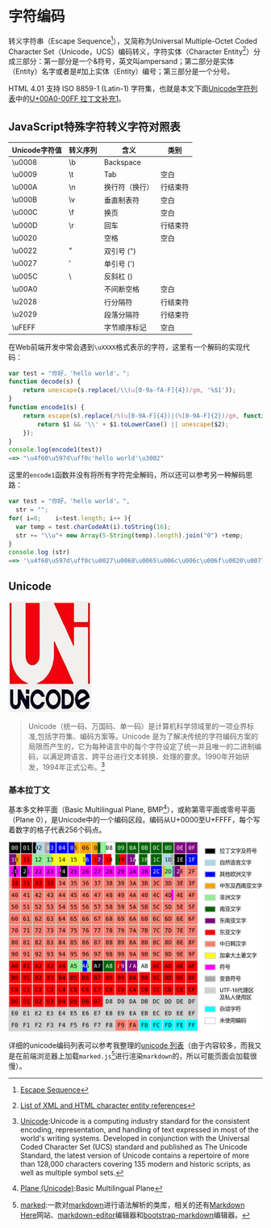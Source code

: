 # 字符编码

<!-- toc -->

转义字符串（Escape Sequence[^^Escape_sequence_desc]），又简称为Universal Multiple-Octet Coded Character Set（Unicode，UCS）编码转义，字符实体（Character Entity[^^Character_entity_desc]）分成三部分：第一部分是一个&符号，英文叫ampersand；第二部分是实体（Entity）名字或者是#加上实体（Entity）编号；第三部分是一个分号。

[^^Escape_sequence_desc]:[Escape Sequence](https://en.wikipedia.org/wiki/Escape_sequence)

[^^Character_entity_desc]:[List of XML and HTML character entity references](https://en.wikipedia.org/wiki/List_of_XML_and_HTML_character_entity_references)

HTML 4.01 支持 ISO 8859-1 (Latin-1) 字符集，也就是本文下面[Unicode字符列表](../lib/unicode.html)中的[U+00A0-00FF 拉丁文补充1](../lib/unicode.html#tip6)。

## JavaScript特殊字符转义字符对照表

| Unicode字符值 | 转义序列 | 含义 | 类别 |
|--------|--------|--------|--------|
| \u0008	| \b	| Backspace	| |
| \u0009	| \t	| Tab	| 空白 |
| \u000A	| \n	| 换行符（换行）	| 行结束符 |
| \u000B	| \v	| 垂直制表符	| 空白 |
| \u000C	| \f	| 换页	| 空白 |
| \u000D	| \r	| 回车	| 行结束符 |
| \u0020	| 	| 空格	| 空白 |
| \u0022	| \"	| 双引号 (")	|  |
| \u0027	| \'	| 单引号 (')	|  |
| \u005C	| \\	| 反斜杠 (\)	|  |
| \u00A0	| 	| 不间断空格	| 空白 |
| \u2028	| 	| 行分隔符 | 行结束符 |
| \u2029	| 	| 段落分隔符	| 行结束符 |
| \uFEFF	| 	| 字节顺序标记	| 空白 |

在Web前端开发中常会遇到`\uXXXX`格式表示的字符，这里有一个解码的实现代码：

```js
var test = "你好，'hello world'。";
function decode(s) {
    return unescape(s.replace(/\\(u[0-9a-fA-F]{4})/gm, '%$1'));
}
function encode1(s) {
    return escape(s).replace(/%(u[0-9A-F]{4})|(%[0-9A-F]{2})/gm, function($0, $1, $2) {
        return $1 && '\\' + $1.toLowerCase() || unescape($2);
    });
}
console.log(encode1(test))
==> "\u4f60\u597d\uff0c'hello world'\u3002"
```

这里的`encode1`函数并没有将所有字符完全解码，所以还可以参考另一种解码思路：
```js
var test = "你好，'hello world'。",
  str = "";
for( i=0;    i<test.length; i++ ){
  var temp = test.charCodeAt(i).toString(16);
  str += "\\u"+ new Array(5-String(temp).length).join("0") +temp;
}
console.log (str)
==> '\u4f60\u597d\uff0c\u0027\u0068\u0065\u006c\u006c\u006f\u0020\u0077\u006f\u0072\u006c\u0064\u0027\u3002'
```

## Unicode

![Unicode img](../../../static/img/字符编码/2.jpg)

> Unicode（统一码、万国码、单一码）是计算机科学领域里的一项业界标准,包括字符集、编码方案等。Unicode 是为了解决传统的字符编码方案的局限而产生的，它为每种语言中的每个字符设定了统一并且唯一的二进制编码，以满足跨语言、跨平台进行文本转换、处理的要求。1990年开始研发，1994年正式公布。[^^Unicode_name_desc]

[^^Unicode_name_desc]:[Unicode](https://en.wikipedia.org/wiki/Unicode):Unicode is a computing industry standard for the consistent encoding, representation, and handling of text expressed in most of the world's writing systems. Developed in conjunction with the Universal Coded Character Set (UCS) standard and published as The Unicode Standard, the latest version of Unicode contains a repertoire of more than 128,000 characters covering 135 modern and historic scripts, as well as multiple symbol sets.


### 基本拉丁文


基本多文种平面（Basic Multilingual Plane, BMP[^^Basic_Multilingual_Plane_desc]），或称第零平面或零号平面（Plane 0），是Unicode中的一个编码区段。编码从U+0000至U+FFFF，每个写着数字的格子代表256个码点。

[^^Basic_Multilingual_Plane_desc]:[Plane (Unicode)](https://en.wikipedia.org/wiki/Plane_(Unicode)#Basic_Multilingual_Plane):Basic Multilingual Plane

![Basic Multilingual Plane img](../../../static/img/字符编码/1.png)

详细的unicode编码列表可以参考我整理的[unicode 列表](../lib/unicode.html)（由于内容较多，而我又是在前端浏览器上加载`marked.js`[^^markedjs_desc]进行渲染`markdown`的，所以可能页面会加载很慢）。

[^^markedjs_desc]:[marked](https://github.com/chjj/marked):一款对[markdown](http://daringfireball.net/projects/markdown/)进行语法解析的类库，相关的还有[Markdown Here](http://markdown-here.com/)网站、[markdown-editor](https://github.com/jbt/markdown-editor)编辑器和[bootstrap-markdown](https://github.com/toopay/bootstrap-markdown)编辑器。

